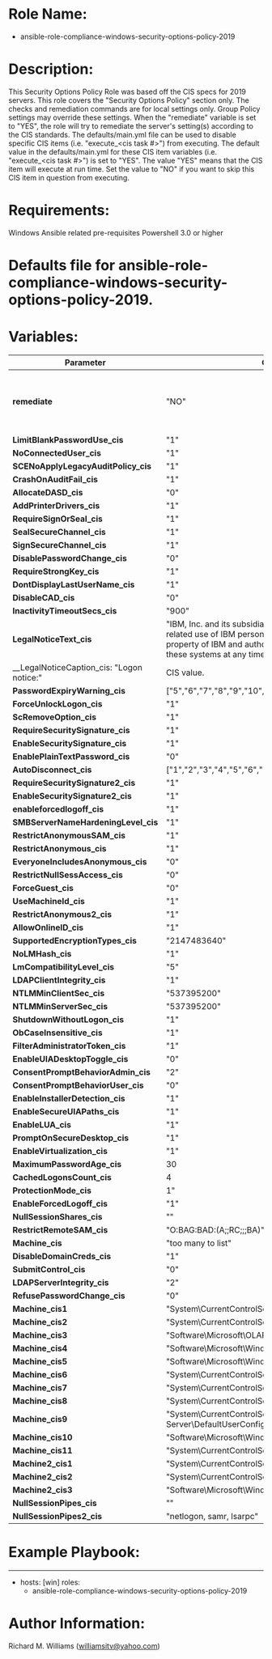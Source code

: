 # Role Name:
- ansible-role-compliance-windows-security-options-policy-2019


# Description:
This Security Options Policy Role was based off the CIS specs for 2019 servers.   This role covers the "Security Options Policy" section only. The checks and remediation commands are for local settings only. Group Policy settings may override these settings. When the "remediate" variable is set to "YES", the role will try to remediate the server's setting(s) according to the CIS standards.  The defaults/main.yml file can be used to disable specific CIS items (i.e. "execute_<cis task #>") from executing. The default value in the defaults/main.yml for these CIS item variables (i.e. "execute_<cis task #>") is set to "YES". The value "YES" means that the CIS item will execute at run time. Set the value to "NO" if you want to skip this CIS item in question from executing.


# Requirements:
Windows Ansible related pre-requisites 
Powershell 3.0 or higher


# Defaults file for ansible-role-compliance-windows-security-options-policy-2019.
# Variables:
Parameter | Choices/Defaults|Comments
----------|-----------------|--------
__remediate__ |"NO"| variable used to determine whether or not to remedaite
__LimitBlankPasswordUse_cis__ |"1"| CIS value.
__NoConnectedUser_cis__ |"1"| CIS value.
__SCENoApplyLegacyAuditPolicy_cis__ |"1"| CIS value.
__CrashOnAuditFail_cis__ |"1"| CIS value.
__AllocateDASD_cis__ |"0"| CIS value.
__AddPrinterDrivers_cis__ |"1"| CIS value.
__RequireSignOrSeal_cis__ |"1"| CIS value.
__SealSecureChannel_cis__ |"1"| CIS value.
__SignSecureChannel_cis__ |"1"| CIS value.
__DisablePasswordChange_cis__ |"0"| CIS value.
__RequireStrongKey_cis__ |"1"| CIS value.
__DontDisplayLastUserName_cis__ |"1"| CIS value.
__DisableCAD_cis__ |"0"| CIS value.
__InactivityTimeoutSecs_cis__ |"900"| CIS value.
__LegalNoticeText_cis__ |"IBM, Inc. and its subsidiaries computer systems are for the job related use of IBM personnel only. All information herein is the property of IBM and authorized employees have the right to monitor these systems at any time."| CIS value.
__LegalNoticeCaption_cis: "Logon notice:"| CIS value.
__PasswordExpiryWarning_cis__ |["5","6","7","8","9","10","11","12","13","14"]| CIS value.
__ForceUnlockLogon_cis__ |"1"| CIS value.
__ScRemoveOption_cis__ |"1"| CIS value.
__RequireSecuritySignature_cis__ |"1"| CIS value.
__EnableSecuritySignature_cis__ |"1"| CIS value.
__EnablePlainTextPassword_cis__ |"0"| CIS value.
__AutoDisconnect_cis__ |["1","2","3","4","5","6","7","8","9","10","11","12","13","14","15"]| CIS value.
__RequireSecuritySignature2_cis__ |"1"| CIS value.
__EnableSecuritySignature2_cis__ |"1"| CIS value.
__enableforcedlogoff_cis__ |"1"| CIS value.
__SMBServerNameHardeningLevel_cis__ |"1"| CIS value.
__RestrictAnonymousSAM_cis__ |"1"| CIS value.
__RestrictAnonymous_cis__ |"1"| CIS value.
__EveryoneIncludesAnonymous_cis__ |"0"| CIS value.
__RestrictNullSessAccess_cis__ |"0"| CIS value.
__ForceGuest_cis__ |"0"| CIS value.
__UseMachineId_cis__ |"1"| CIS value.
__RestrictAnonymous2_cis__ |"1"| CIS value.
__AllowOnlineID_cis__ |"1"| CIS value.
__SupportedEncryptionTypes_cis__ |"2147483640"| CIS value.
__NoLMHash_cis__ |"1"| CIS value.
__LmCompatibilityLevel_cis__ |"5"| CIS value.
__LDAPClientIntegrity_cis__ |"1"| CIS value.
__NTLMMinClientSec_cis__ |"537395200"| CIS value.
__NTLMMinServerSec_cis__ |"537395200"| CIS value.
__ShutdownWithoutLogon_cis__ |"1"| CIS value.
__ObCaseInsensitive_cis__ |"1"| CIS value.
__FilterAdministratorToken_cis__ |"1"| CIS value.
__EnableUIADesktopToggle_cis__ |"0"| CIS value.
__ConsentPromptBehaviorAdmin_cis__ |"2"| CIS value.
__ConsentPromptBehaviorUser_cis__ |"0"| CIS value.
__EnableInstallerDetection_cis__ |"1"| CIS value.
__EnableSecureUIAPaths_cis__ |"1"| CIS value.
__EnableLUA_cis__ |"1"| CIS value.
__PromptOnSecureDesktop_cis__ |"1"| CIS value.
__EnableVirtualization_cis__ |"1"| CIS value.
__MaximumPasswordAge_cis__ |30| CIS value.
__CachedLogonsCount_cis__ |4| CIS value.
__ProtectionMode_cis__ |1"| CIS value.
__EnableForcedLogoff_cis__ |"1"| CIS value.
__NullSessionShares_cis__ |""| CIS value.
__RestrictRemoteSAM_cis__ |"O:BAG:BAD:(A;;RC;;;BA)"| CIS value.
__Machine_cis__ |"too many to list"| CIS value.
__DisableDomainCreds_cis__ |"1"| CIS value.
__SubmitControl_cis__ |"0"| CIS value.
__LDAPServerIntegrity_cis__ |"2"| CIS value.
__RefusePasswordChange_cis__ |"0"| CIS value.
__Machine_cis1__ |"System\\CurrentControlSet\\Control\\Print\\Printers"| CIS value.
__Machine_cis2__ |"System\\CurrentControlSet\\Services\\Eventlog"| CIS value.
__Machine_cis3__ |"Software\\Microsoft\\OLAP Server"| CIS value.
__Machine_cis4__ |"Software\\Microsoft\\Windows NT\\CurrentVersion\\Print"| CIS value.
__Machine_cis5__ |"Software\\Microsoft\\Windows NT\\CurrentVersion\\Windows"| CIS value.
__Machine_cis6__ |"System\\CurrentControlSet\\Control\\ContentIndex"| CIS value.
__Machine_cis7__ |"System\\CurrentControlSet\\Control\\Terminal Server"| CIS value.
__Machine_cis8__ |"System\\CurrentControlSet\\Control\\Terminal Server\\UserConfig"| CIS value.
__Machine_cis9__ |"System\\CurrentControlSet\\Control\\Terminal Server\\DefaultUserConfiguration"| CIS value.
__Machine_cis10__ |"Software\\Microsoft\\Windows NT\\CurrentVersion\\Perflib"| CIS value.
__Machine_cis11__ |"System\\CurrentControlSet\\Services\\SysmonLog"| CIS value.
__Machine2_cis1__ |"System\\CurrentControlSet\\Control\\ProductOptions"| CIS value.
__Machine2_cis2__ |"System\\CurrentControlSet\\Control\\Server Applications"| CIS value.
__Machine2_cis3__ |"Software\\Microsoft\\Windows NT\\CurrentVersion"| CIS value.
__NullSessionPipes_cis__ |""| CIS value.
__NullSessionPipes2_cis__ |"netlogon, samr, lsarpc"| CIS value.


# Example Playbook:
---
 - hosts: [win]
   roles:
   - ansible-role-compliance-windows-security-options-policy-2019


# Author Information:
Richard M. Williams (williamsitv@yahoo.com)
